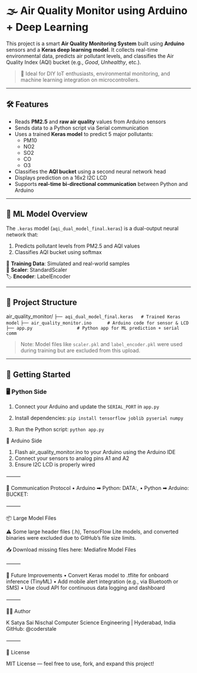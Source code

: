 # 🌫️ Air Quality Monitor using Arduino + Deep Learning

This project is a smart **Air Quality Monitoring System** built using **Arduino** sensors and a **Keras deep learning model**. It collects real-time environmental data, predicts air pollutant levels, and classifies the Air Quality Index (AQI) bucket (e.g., *Good*, *Unhealthy*, etc.).

> 🔗 Ideal for DIY IoT enthusiasts, environmental monitoring, and machine learning integration on microcontrollers.

---

## 🛠️ Features

- Reads **PM2.5** and **raw air quality** values from Arduino sensors
- Sends data to a Python script via Serial communication
- Uses a trained **Keras model** to predict 5 major pollutants:
  - PM10
  - NO2
  - SO2
  - CO
  - O3
- Classifies the **AQI bucket** using a second neural network head
- Displays prediction on a 16x2 I2C LCD
- Supports **real-time bi-directional communication** between Python and Arduino

---

## 🧠 ML Model Overview

The `.keras` model (`aqi_dual_model_final.keras`) is a dual-output neural network that:

1. Predicts pollutant levels from PM2.5 and AQI values
2. Classifies AQI bucket using softmax

🧪 **Training Data**: Simulated and real-world samples  
🧮 **Scaler**: StandardScaler  
🏷️ **Encoder**: LabelEncoder

---

## 🧩 Project Structure
air_quality_monitor/
```├── aqi_dual_model_final.keras   # Trained Keras model```
```├── air_quality_monitor.ino      # Arduino code for sensor & LCD```
```├── app.py                 # Python app for ML prediction + serial comm```

> Note: Model files like `scaler.pkl` and `label_encoder.pkl` were used during training but are excluded from this upload.

---

## 🚀 Getting Started

### 🖥️ Python Side

1. Connect your Arduino and update the `SERIAL_PORT` in `app.py`
2. Install dependencies:
```pip install tensorflow joblib pyserial numpy```

3.	Run the Python script:
```python app.py```

🤖 Arduino Side
  1.	Flash air_quality_monitor.ino to your Arduino using the Arduino IDE
  2.	Connect your sensors to analog pins A1 and A2
  3.	Ensure I2C LCD is properly wired

⸻

🔌 Communication Protocol
  •	Arduino ➡ Python: DATA:<pm25>,<aqi>
  •	Python ➡ Arduino: BUCKET:<category>

⸻

📦 Large Model Files

⚠️ Some large header files (.h), TensorFlow Lite models, and converted binaries were excluded due to GitHub’s file size limits.

📥 Download missing files here:
Mediafire Model Files

⸻

🧠 Future Improvements
  •	Convert Keras model to .tflite for onboard inference (TinyML)
  •	Add mobile alert integration (e.g., via Bluetooth or SMS)
  •	Use cloud API for continuous data logging and dashboard

⸻

👨‍💻 Author

K Satya Sai Nischal
Computer Science Engineering | Hyderabad, India
GitHub: @coderstale

⸻

📜 License

MIT License — feel free to use, fork, and expand this project!
